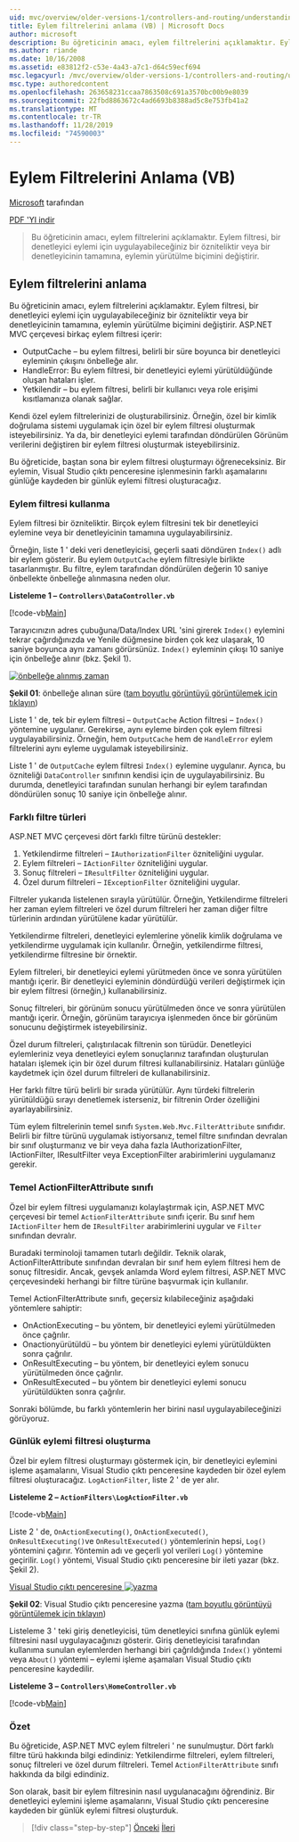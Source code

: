 ```yaml
---
uid: mvc/overview/older-versions-1/controllers-and-routing/understanding-action-filters-vb
title: Eylem filtrelerini anlama (VB) | Microsoft Docs
author: microsoft
description: Bu öğreticinin amacı, eylem filtrelerini açıklamaktır. Eylem filtresi, bir denetleyici eylemine veya bir denetleyicinin tamamına uygulayabileceğiniz bir özniteliktir...
ms.author: riande
ms.date: 10/16/2008
ms.assetid: e83812f2-c53e-4a43-a7c1-d64c59ecf694
msc.legacyurl: /mvc/overview/older-versions-1/controllers-and-routing/understanding-action-filters-vb
msc.type: authoredcontent
ms.openlocfilehash: 263658231ccaa7863508c691a3570bc00b9e8039
ms.sourcegitcommit: 22fbd8863672c4ad6693b8388ad5c8e753fb41a2
ms.translationtype: MT
ms.contentlocale: tr-TR
ms.lasthandoff: 11/28/2019
ms.locfileid: "74590003"
---
```

# <a name="understanding-action-filters-vb"></a>Eylem Filtrelerini Anlama (VB)

[Microsoft](https://github.com/microsoft) tarafından

[PDF 'YI indir](https://download.microsoft.com/download/e/f/3/ef3f2ff6-7424-48f7-bdaa-180ef64c3490/ASPNET_MVC_Tutorial_14_VB.pdf)

> Bu öğreticinin amacı, eylem filtrelerini açıklamaktır. Eylem filtresi, bir denetleyici eylemi için uygulayabileceğiniz bir özniteliktir veya bir denetleyicinin tamamına, eylemin yürütülme biçimini değiştirir.

## <a name="understanding-action-filters"></a>Eylem filtrelerini anlama

Bu öğreticinin amacı, eylem filtrelerini açıklamaktır. Eylem filtresi, bir denetleyici eylemi için uygulayabileceğiniz bir özniteliktir veya bir denetleyicinin tamamına, eylemin yürütülme biçimini değiştirir. ASP.NET MVC çerçevesi birkaç eylem filtresi içerir:

- OutputCache – bu eylem filtresi, belirli bir süre boyunca bir denetleyici eyleminin çıkışını önbelleğe alır.
- HandleError: Bu eylem filtresi, bir denetleyici eylemi yürütüldüğünde oluşan hataları işler.
- Yetkilendir – bu eylem filtresi, belirli bir kullanıcı veya role erişimi kısıtlamanıza olanak sağlar.

Kendi özel eylem filtrelerinizi de oluşturabilirsiniz. Örneğin, özel bir kimlik doğrulama sistemi uygulamak için özel bir eylem filtresi oluşturmak isteyebilirsiniz. Ya da, bir denetleyici eylemi tarafından döndürülen Görünüm verilerini değiştiren bir eylem filtresi oluşturmak isteyebilirsiniz.

Bu öğreticide, baştan sona bir eylem filtresi oluşturmayı öğreneceksiniz. Bir eylemin, Visual Studio çıktı penceresine işlenmesinin farklı aşamalarını günlüğe kaydeden bir günlük eylemi filtresi oluşturacağız.

### <a name="using-an-action-filter"></a>Eylem filtresi kullanma

Eylem filtresi bir özniteliktir. Birçok eylem filtresini tek bir denetleyici eylemine veya bir denetleyicinin tamamına uygulayabilirsiniz.

Örneğin, liste 1 ' deki veri denetleyicisi, geçerli saati döndüren `Index()` adlı bir eylem gösterir. Bu eylem `OutputCache` eylem filtresiyle birlikte tasarlanmıştır. Bu filtre, eylem tarafından döndürülen değerin 10 saniye önbellekte önbelleğe alınmasına neden olur.

**Listeleme 1 – `Controllers\DataController.vb`**

[!code-vb[Main](understanding-action-filters-vb/samples/sample1.vb)]

Tarayıcınızın adres çubuğuna/Data/Index URL 'sini girerek `Index()` eylemini tekrar çağırdığınızda ve Yenile düğmesine birden çok kez ulaşarak, 10 saniye boyunca aynı zamanı görürsünüz. `Index()` eyleminin çıkışı 10 saniye için önbelleğe alınır (bkz. Şekil 1).

[![önbelleğe alınmış zaman](understanding-action-filters-vb/_static/image2.png)](understanding-action-filters-vb/_static/image1.png)

**Şekil 01**: önbelleğe alınan süre ([tam boyutlu görüntüyü görüntülemek için tıklayın](understanding-action-filters-vb/_static/image3.png))

Liste 1 ' de, tek bir eylem filtresi – `OutputCache` Action filtresi – `Index()` yöntemine uygulanır. Gerekirse, aynı eyleme birden çok eylem filtresi uygulayabilirsiniz. Örneğin, hem `OutputCache` hem de `HandleError` eylem filtrelerini aynı eyleme uygulamak isteyebilirsiniz.

Liste 1 ' de `OutputCache` eylem filtresi `Index()` eylemine uygulanır. Ayrıca, bu özniteliği `DataController` sınıfının kendisi için de uygulayabilirsiniz. Bu durumda, denetleyici tarafından sunulan herhangi bir eylem tarafından döndürülen sonuç 10 saniye için önbelleğe alınır.

### <a name="the-different-types-of-filters"></a>Farklı filtre türleri

ASP.NET MVC çerçevesi dört farklı filtre türünü destekler:

1. Yetkilendirme filtreleri – `IAuthorizationFilter` özniteliğini uygular.
2. Eylem filtreleri – `IActionFilter` özniteliğini uygular.
3. Sonuç filtreleri – `IResultFilter` özniteliğini uygular.
4. Özel durum filtreleri – `IExceptionFilter` özniteliğini uygular.

Filtreler yukarıda listelenen sırayla yürütülür. Örneğin, Yetkilendirme filtreleri her zaman eylem filtreleri ve özel durum filtreleri her zaman diğer filtre türlerinin ardından yürütülene kadar yürütülür.

Yetkilendirme filtreleri, denetleyici eylemlerine yönelik kimlik doğrulama ve yetkilendirme uygulamak için kullanılır. Örneğin, yetkilendirme filtresi, yetkilendirme filtresine bir örnektir.

Eylem filtreleri, bir denetleyici eylemi yürütmeden önce ve sonra yürütülen mantığı içerir. Bir denetleyici eyleminin döndürdüğü verileri değiştirmek için bir eylem filtresi (örneğin,) kullanabilirsiniz.

Sonuç filtreleri, bir görünüm sonucu yürütülmeden önce ve sonra yürütülen mantığı içerir. Örneğin, görünüm tarayıcıya işlenmeden önce bir görünüm sonucunu değiştirmek isteyebilirsiniz.

Özel durum filtreleri, çalıştırılacak filtrenin son türüdür. Denetleyici eylemleriniz veya denetleyici eylem sonuçlarınız tarafından oluşturulan hataları işlemek için bir özel durum filtresi kullanabilirsiniz. Hataları günlüğe kaydetmek için özel durum filtreleri de kullanabilirsiniz.

Her farklı filtre türü belirli bir sırada yürütülür. Aynı türdeki filtrelerin yürütüldüğü sırayı denetlemek isterseniz, bir filtrenin Order özelliğini ayarlayabilirsiniz.

Tüm eylem filtrelerinin temel sınıfı `System.Web.Mvc.FilterAttribute` sınıfıdır. Belirli bir filtre türünü uygulamak istiyorsanız, temel filtre sınıfından devralan bir sınıf oluşturmanız ve bir veya daha fazla IAuthorizationFilter, IActionFilter, IResultFilter veya ExceptionFilter arabirimlerini uygulamanız gerekir.

### <a name="the-base-actionfilterattribute-class"></a>Temel ActionFilterAttribute sınıfı

Özel bir eylem filtresi uygulamanızı kolaylaştırmak için, ASP.NET MVC çerçevesi bir temel `ActionFilterAttribute` sınıfı içerir. Bu sınıf hem `IActionFilter` hem de `IResultFilter` arabirimlerini uygular ve `Filter` sınıfından devralır.

Buradaki terminoloji tamamen tutarlı değildir. Teknik olarak, ActionFilterAttribute sınıfından devralan bir sınıf hem eylem filtresi hem de sonuç filtresidir. Ancak, gevşek anlamda Word eylem filtresi, ASP.NET MVC çerçevesindeki herhangi bir filtre türüne başvurmak için kullanılır.

Temel ActionFilterAttribute sınıfı, geçersiz kılabileceğiniz aşağıdaki yöntemlere sahiptir:

- OnActionExecuting – bu yöntem, bir denetleyici eylemi yürütülmeden önce çağrılır.
- Onactionyürütüldü – bu yöntem bir denetleyici eylemi yürütüldükten sonra çağrılır.
- OnResultExecuting – bu yöntem, bir denetleyici eylem sonucu yürütülmeden önce çağrılır.
- OnResultExecuted – bu yöntem bir denetleyici eylemi sonucu yürütüldükten sonra çağrılır.

Sonraki bölümde, bu farklı yöntemlerin her birini nasıl uygulayabileceğinizi görüyoruz.

### <a name="creating-a-log-action-filter"></a>Günlük eylemi filtresi oluşturma

Özel bir eylem filtresi oluşturmayı göstermek için, bir denetleyici eylemini işleme aşamalarını, Visual Studio çıktı penceresine kaydeden bir özel eylem filtresi oluşturacağız. `LogActionFilter`, liste 2 ' de yer alır.

**Listeleme 2 – `ActionFilters\LogActionFilter.vb`**

[!code-vb[Main](understanding-action-filters-vb/samples/sample2.vb)]

Liste 2 ' de, `OnActionExecuting()`, `OnActionExecuted()`, `OnResultExecuting()`ve `OnResultExecuted()` yöntemlerinin hepsi, `Log()` yöntemini çağırır. Yöntemin adı ve geçerli yol verileri `Log()` yöntemine geçirilir. `Log()` yöntemi, Visual Studio çıktı penceresine bir ileti yazar (bkz. Şekil 2).

[Visual Studio çıktı penceresine ![yazma](understanding-action-filters-vb/_static/image5.png)](understanding-action-filters-vb/_static/image4.png)

**Şekil 02**: Visual Studio çıktı penceresine yazma ([tam boyutlu görüntüyü görüntülemek için tıklayın](understanding-action-filters-vb/_static/image6.png))

Listeleme 3 ' teki giriş denetleyicisi, tüm denetleyici sınıfına günlük eylemi filtresini nasıl uygulayacağınızı gösterir. Giriş denetleyicisi tarafından kullanıma sunulan eylemlerden herhangi biri çağrıldığında `Index()` yöntemi veya `About()` yöntemi – eylemi işleme aşamaları Visual Studio çıktı penceresine kaydedilir.

**Listeleme 3 – `Controllers\HomeController.vb`**

[!code-vb[Main](understanding-action-filters-vb/samples/sample3.vb)]

### <a name="summary"></a>Özet

Bu öğreticide, ASP.NET MVC eylem filtreleri ' ne sunulmuştur. Dört farklı filtre türü hakkında bilgi edindiniz: Yetkilendirme filtreleri, eylem filtreleri, sonuç filtreleri ve özel durum filtreleri. Temel `ActionFilterAttribute` sınıfı hakkında da bilgi edindiniz.

Son olarak, basit bir eylem filtresinin nasıl uygulanacağını öğrendiniz. Bir denetleyici eylemini işleme aşamalarını, Visual Studio çıktı penceresine kaydeden bir günlük eylemi filtresi oluşturduk.

> [!div class="step-by-step"]
> [Önceki](asp-net-mvc-routing-overview-vb.md)
> [İleri](improving-performance-with-output-caching-vb.md)
